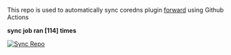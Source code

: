 This repo is used to automatically sync coredns plugin [forward](https://github.com/QZLin/forward) using Github Actions

**sync job ran [114] times**

[![Sync Repo](https://github.com/QZLin/coredns-extract/actions/workflows/sync.yaml/badge.svg)](https://github.com/QZLin/coredns-extract/actions/workflows/sync.yaml)

